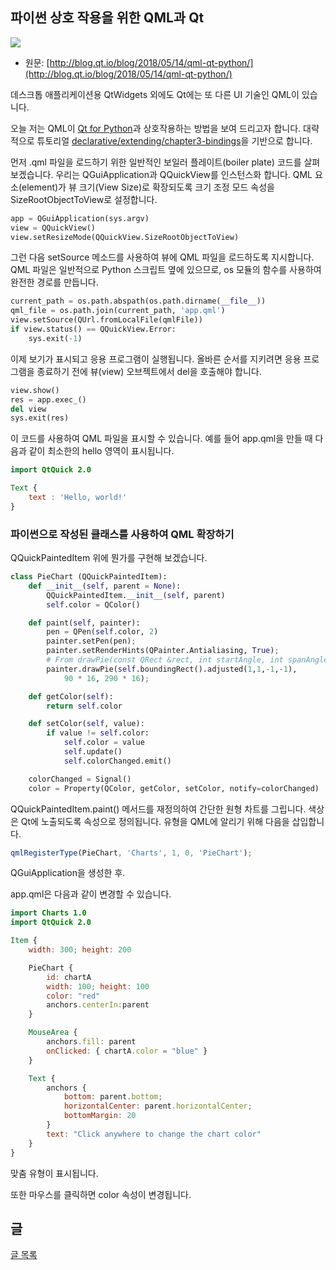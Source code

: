 
## 파이썬 상호 작용을 위한 QML과 Qt

![](https://j2doll.github.io/Qt-for-Python-Docs-Kor/pysidelogo.png)

- 원문:  [http://blog.qt.io/blog/2018/05/14/qml-qt-python/](http://blog.qt.io/blog/2018/05/14/qml-qt-python/)

데스크톱 애플리케이션용 QtWidgets 외에도 Qt에는 또 다른 UI 기술인 QML이 있습니다.

오늘 저는 QML이 [Qt for Python](http://www.pyside.org/)과 상호작용하는 방법을 보여 드리고자 합니다. 대략적으로 튜토리얼 [declarative/extending/chapter3-bindings](https://doc.qt.io/qt-5.10/qtqml-tutorials-extending-qml-example.html#chapter-3-adding-property-bindings)을 기반으로 합니다.

먼저 .qml 파일을 로드하기 위한 일반적인 보일러 플레이트(boiler plate) 코드를 살펴 보겠습니다. 우리는 QGuiApplication과 QQuickView를 인스턴스화 합니다.
 QML 요소(element)가 뷰 크기(View Size)로 확장되도록 크기 조정 모드 속성을 SizeRootObjectToView로 설정합니다.

```python
app = QGuiApplication(sys.argv)
view = QQuickView()
view.setResizeMode(QQuickView.SizeRootObjectToView)
```

그런 다음 setSource 메소드를 사용하여 뷰에 QML 파일을 로드하도록 지시합니다.
QML 파일은 일반적으로 Python 스크립트 옆에 있으므로, os 모듈의 함수를 사용하여 완전한 경로를 만듭니다.

```python
current_path = os.path.abspath(os.path.dirname(__file__))
qml_file = os.path.join(current_path, 'app.qml')
view.setSource(QUrl.fromLocalFile(qmlFile))
if view.status() == QQuickView.Error:
    sys.exit(-1)
```
이제 보기가 표시되고 응용 프로그램이 실행됩니다. 올바른 순서를 지키려면 응용 프로그램을 종료하기 전에 뷰(view) 오브젝트에서 del을 호출해야 합니다.

```python
view.show()
res = app.exec_()
del view
sys.exit(res)
```

이 코드를 사용하여 QML 파일을 표시할 수 있습니다. 예를 들어 app.qml을 만들 때 다음과 같이 최소한의 hello 영역이 표시됩니다.

```qml
import QtQuick 2.0

Text {
    text : 'Hello, world!'
}
```

### 파이썬으로 작성된 클래스를 사용하여 QML 확장하기

QQuickPaintedItem 위에 뭔가를 구현해 보겠습니다.

```python
class PieChart (QQuickPaintedItem):
    def __init__(self, parent = None):
        QQuickPaintedItem.__init__(self, parent)
        self.color = QColor()

    def paint(self, painter):
        pen = QPen(self.color, 2)
        painter.setPen(pen);
        painter.setRenderHints(QPainter.Antialiasing, True);
        # From drawPie(const QRect &rect, int startAngle, int spanAngle)
        painter.drawPie(self.boundingRect().adjusted(1,1,-1,-1),
            90 * 16, 290 * 16);

    def getColor(self):
        return self.color

    def setColor(self, value):
        if value != self.color:
            self.color = value
            self.update()
            self.colorChanged.emit()

    colorChanged = Signal()
    color = Property(QColor, getColor, setColor, notify=colorChanged)
```

QQuickPaintedItem.paint() 메서드를 재정의하여 간단한 원형 차트를 그립니다. 색상은 Qt에 노출되도록 속성으로 정의됩니다. 유형을 QML에 알리기 위해 다음을 삽입합니다.

```qml
qmlRegisterType(PieChart, 'Charts', 1, 0, 'PieChart');
```
QGuiApplication을 생성한 후.

app.qml은 다음과 같이 변경할 수 있습니다.

```qml
import Charts 1.0
import QtQuick 2.0

Item {
    width: 300; height: 200

    PieChart {
        id: chartA
        width: 100; height: 100
        color: "red"
        anchors.centerIn:parent
    }

    MouseArea {
        anchors.fill: parent
        onClicked: { chartA.color = "blue" }
    }

    Text {
        anchors {
            bottom: parent.bottom;
            horizontalCenter: parent.horizontalCenter;
            bottomMargin: 20
        }
        text: "Click anywhere to change the chart color"
    }
}
```
맞춤 유형이 표시됩니다.

또한 마우스를 클릭하면 color 속성이 변경됩니다.

## 글

[글 목록](README.md)
